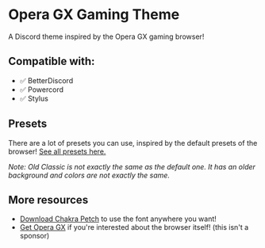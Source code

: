 # Opera GX Gaming Theme

A Discord theme inspired by the Opera GX gaming browser!

## Compatible with:

- ✅ BetterDiscord
- ✅ Powercord
- ✅ Stylus

## Presets

There are a lot of presets you can use, inspired by the default presets of the browser! [See all presets here.](https://github.com/gx-hacker/discord-themes/tree/main/Opera-GX-Gaming-Theme)

*Note: Old Classic is not exactly the same as the default one. It has an older background and colors are not exactly the same.*

## More resources

- [Download Chakra Petch](https://fonts.google.com/specimen/Chakra+Petch) to use the font anywhere you want!
- [Get Opera GX](https://www.opera.com/gx) if you're interested about the browser itself! (this isn't a sponsor)
